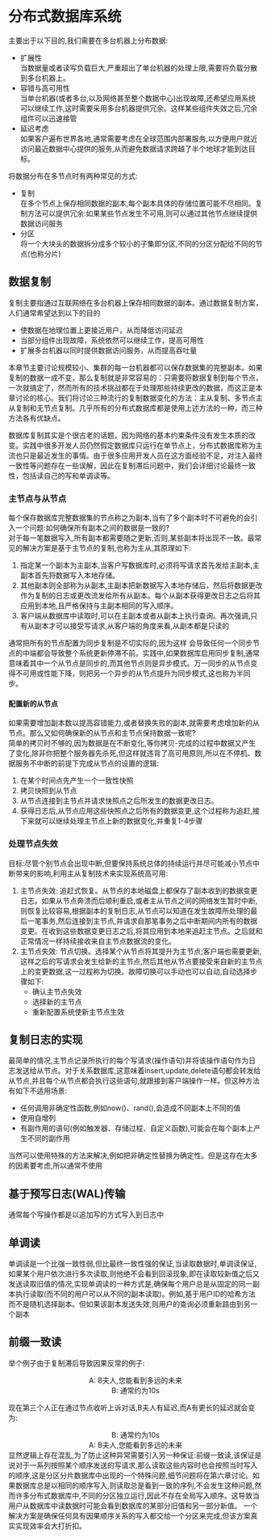 # 分布式数据库系统

主要出于以下目的,我们需要在多台机器上分布数据:
- 扩展性  
  当数据量或者读写负载巨大,严重超出了单台机器的处理上限,需要将负载分散到多台机器上。
- 容错与高可用性  
  当单台机器(或者多台,以及网络甚至整个数据中心)出现故障,还希望应用系统可以继续工作,这时需要采用多台机器提供冗余。这样某些组件失效之后,冗余组件可以迅速接管
- 延迟考虑  
  如果客户遍布世界各地,通常需要考虑在全球范围内部署服务,以方便用户就近访问最近数据中心提供的服务,从而避免数据请求跨越了半个地球才能到达目标。  

将数据分布在多节点时有两种常见的方式:  
- 复制  
  在多个节点上保存相同数据的副本,每个副本具体的存储位置可能不尽相同。复制方法可以提供冗余:如果某些节点发生不可用,则可以通过其他节点继续提供数据访问服务
- 分区  
  将一个大块头的数据拆分成多个较小的子集即分区,不同的分区分配给不同的节点(也称分片)

## 数据复制

复制主要指通过互联网络在多台机器上保存相同数据的副本。通过数据复制方案，人们通常希望达到以下的目的
- 使数据在地理位置上更接近用户，从而降低访问延迟
- 当部分组件出现故障，系统依然可以继续工作，提高可用性
- 扩展多台机器以同时提供数据访问服务，从而提高吞吐量

本章节主要讨论规模较小、集群的每一台机器都可以保存数据集的完整副本。如果复制的数据一成不变，那么复制就是非常容易的：只需要将数据复制到每个节点，一次就搞定了，然而所有的技术挑战都在于处理那些持续更改的数据，而这正是本章讨论的核心。我们将讨论三种流行的复制数据变化的方法：主从复制、多节点主从复制和无节点复制。几乎所有的分布式数据库都是使用上述方法的一种，而三种方法各有优缺点。

数据库复制其实是个很古老的话题，因为网络的基本约束条件没有发生本质的改变。实践中很多开发人员仍然假定数据库只运行在单节点上，分布式数据库称为主流也只是最近发生的事情。由于很多应用开发人员在这方面经验不足，对注入最终一致性等问题存在一些误解，因此在复制滞后问题中，我们会详细讨论最终一致性，包括读自己的写和单调读等。
### 主节点与从节点
每个保存数据库完整数据集的节点称之为副本,当有了多个副本时不可避免的会引入一个问题:如何确保所有副本之间的数据是一致的?  
对于每一笔数据写入,所有副本都需要随之更新,否则,某些副本将出现不一致。最常见的解决方案是基于主节点的复制,也称为主从,其原理如下:  
1. 指定某一个副本为主副本,当客户写数据库时,必须将写请求首先发给主副本,主副本首先将数据写入本地存储。  
2. 其他副本则全部称为从副本,主副本把新数据写入本地存储后，然后将数据更改作为复制的日志或更改流发给所有从副本。每个从副本获得更改日志之后将其应用到本地,且严格保持与主副本相同的写入顺序。  
3. 客户端从数据库中读取时,可以在主副本或者从副本上执行查询。再次强调,只有从副本才可以接受写请求,从客户端的角度来看,从副本都是只读的
   
通常把所有的节点配置为同步复制是不切实际的,因为这样 会导致任何一个同步节点的中端都会导致整个系统更新停滞不前。实践中,如果数据库启用同步复制,通常意味着其中一个从节点是同步的,而其他节点则是异步模式。万一同步的从节点变得不可用或性能下降，则把另一个异步的从节点提升为同步模式,这也称为半同步。
#### 配置新的从节点
如果需要增加副本数以提高容错能力,或者替换失败的副本,就需要考虑增加新的从节点。那么又如何确保新的从节点和主节点保持数据一致呢?  
简单的拷贝时不够的,因为数据是在不断变化,等你拷贝-完成的过程中数据又产生了变化,除非你把整个服务器先杀死,但这样就违背了高可用原则,所以在不停机、数据服务不中断的前提下完成从节点的设置的逻辑:
1. 在某个时间点先产生一个一致性快照
2. 拷贝快照到从节点
3. 从节点连接到主节点并请求快照点之后所发生的数据更改日志。
4. 获得日志后,从节点应用这些快照点之后所有的数据变更,这个过程称为追赶,接下来就可以继续处理主节点上新的数据变化,并重复1-4步骤
### 处理节点失效
目标:尽管个别节点会出现中断,但要保持系统总体的持续运行并尽可能减小节点中断带来的影响,利用主从复制技术来实现系统高可用:  
1. 主节点失效: 追赶式恢复。从节点的本地磁盘上都保存了副本收到的数据变更日志。如果从节点奔溃而后顺利重启,或者主从节点之间的网络发生暂时中断,则恢复比较容易,根据副本的复制日志,从节点可以知道在发生故障所处理的最后一笔事务,然后连接到主节点,并请求自那笔事务之后中断期间内所有的数据变更。在收到这些数据变更日志之后,将其应用到本地来追赶主节点。之后就和正常情况一样持续接收来自主节点数据流的变化。
2. 主节点失效: 节点切换。选择某个从节点将其提升为主节点;客户端也需要更新,这样之后的写请求会发生给新的主节点,然后其他从节点要接受来自新的主节点上的变更数据,这一过程称为切换。故障切换可以手动也可以自动,自动选择步骤如下:  
   - 确认主节点失效
   - 选择新的主节点
   - 重新配置系统使新主节点生效

## 复制日志的实现
最简单的情况,主节点记录所执行的每个写请求(操作语句)并将该操作语句作为日志发送给从节点。对于关系数据库,这意味着insert,update,delete语句都会转发给从节点,并且每个从节点都会执行这些语句,就跟接到客户端操作一样。但这种方法有如下不适用场景:
- 任何调用非确定性函数,例如now()、rand(),会造成不同副本上不同的值
- 使用自增列
- 有副作用的语句(例如触发器、存储过程、自定义函数),可能会在每个副本上产生不同的副作用
  
当然可以使用特殊的方法来解决,例如把非确定性替换为确定性。但是这存在太多的因素要考虑,所以通常不使用

## 基于预写日志(WAL)传输
通常每个写操作都是以追加写的方式写入到日志中

## 单调读
单调读是一个比强一致性弱,但比最终一致性强的保证,当读取数据时,单调读保证,如果某个用户依次进行多次读取,则他绝不会看到回滚现象,即在读取较新值之后又发送读取旧值的情况,实现单调读的一种方式是,确保每个用户总是从固定的同一副本执行读取(而不同的用户可以从不同的副本读取)。例如,基于用户ID的哈希方法而不是随机选择副本。但如果该副本发送失效,则用户的查询必须重新路由到另一个副本
## 前缀一致读
举个例子由于复制滞后导致因果反常的例子:  
<div align="center">
A: B夫人,您能看到多远的未来<br/>
B: 通常约为10s  
</div>

现在第三个人正在通过节点收听上诉对话,B夫人有延迟,而A有更长的延迟就会变为:  
<div align="center">
B: 通常约为10s  <br/>
A: B夫人,您能看到多远的未来

</div>
显然逻辑上存在混乱,为了防止这种异常需要引入另一种保证:前缀一致读,该保证是说对于一系列按照某个顺序发送的写请求,那么读取这些内容时也会按照当时写入的顺序,这是分区分片数据库中出现的一个特殊问题,细节问题将在第六章讨论。如果数据库总是以相同的顺序写入,则读取总是看到一致的序列,不会发生这种问题,然而许多分布式数据库中,不同的分区独立运行,因此不存在全局写入顺序。这导致当用户从数据库中读数据时可能会看到数据库的某部分旧值和另一部分新值。  
一个解决方案是确保任何具有因果顺序关系的写入都交给一个分区来完成,但该方案真实实现效率会大打折扣。